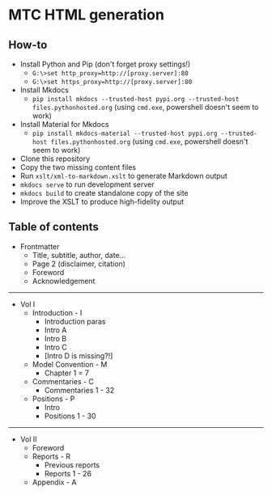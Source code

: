 # MTC HTML generation

## How-to

- Install Python and Pip (don't forget proxy settings!)
  - `G:\>set http_proxy=http://[proxy.server]:80`
  - `G:\>set https_proxy=http://[proxy.server]:80`
- Install Mkdocs
  - `pip install mkdocs --trusted-host pypi.org --trusted-host files.pythonhosted.org` (using `cmd.exe`, powershell doesn't seem to work)
- Install Material for Mkdocs
  - `pip install mkdocs-material --trusted-host pypi.org --trusted-host files.pythonhosted.org` (using `cmd.exe`, powershell doesn't seem to work)
- Clone this repository
- Copy the two missing content files
- Run `xslt/xml-to-markdown.xslt` to generate Markdown output
- `mkdocs serve` to run development server
- `mkdocs build` to create standalone copy of the site
- Improve the XSLT to produce high-fidelity output


## Table of contents

- Frontmatter
  - Title, subtitle, author, date...
  - Page 2 (disclaimer, citation)
  - Foreword
  - Acknowledgement
-----
- Vol I
  - Introduction - I    
    - Introduction paras   
    - Intro A
    - Intro B
    - Intro C
    - [Intro D is missing?!]
  - Model Convention - M
    - Chapter 1 = 7
  - Commentaries - C
    - Commentaries 1 - 32
  - Positions - P
    - Intro
    - Positions 1 - 30
----
- Vol II
  - Foreword
  - Reports - R
    - Previous reports
    - Reports 1 - 26
  - Appendix - A
